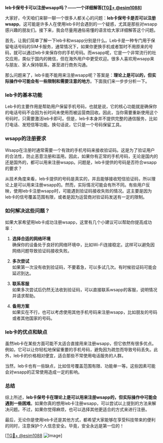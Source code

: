 **leb卡保号卡可以注册wsapp吗？——一个详细解答[[TG💪+ @esim1088](https://t.me/s/esim1088)]**

大家好，今天咱们来聊一聊一个很多人都关心的问题：**leb卡保号卡是否可以注册wsapp**。这可能是许多人在使用leb卡时会遇到的一个疑惑，尤其是那些对wsapp感兴趣的朋友们。接下来，我会尽量用通俗易懂的语言给大家详细解答这个问题。

首先，让我们简单了解一下leb卡和wsapp分别是什么。Leb卡是一种专门用于保留电话号码的SIM卡服务，通常情况下，如果你更换手机或者暂时不用原来的号码，就可以通过leb卡来保存你的手机号码。而wsapp呢，它是一个非常流行的社交应用，类似于国内的微信，但在海外用户中更受欢迎。很多人喜欢用wsapp来与朋友、家人保持联系，甚至进行商务沟通。

那么问题来了，leb卡能不能用来注册wsapp呢？答案是：**理论上是可以的，但实际操作中可能会有一些限制和需要注意的地方**。下面我们来一步步分析一下。

### leb卡的基本功能

Leb卡的主要作用是帮助用户保留手机号码，也就是说，它的核心功能就是确保你的电话号码不会因为长时间未使用而被运营商回收。因此，当你需要重新使用这个号码时，只需要激活leb卡即可。但是，leb卡本身并不提供完整的通信服务，比如打电话、发短信等功能。换句话说，它只是一个号码保留工具。

### wsapp的注册要求

Wsapp在注册时通常需要一个有效的手机号码来接收验证码。这是为了验证用户的合法性，防止恶意注册和滥用。因此，如果你有正常的手机号码，无论是国内的还是国外的，都可以用来注册wsapp。问题是，leb卡提供的号码是否符合wsapp的要求？

从技术角度来看，leb卡提供的号码是真实的，并且能够接收短信验证码，所以理论上是可以用来注册wsapp的。然而，实际情况可能会有所不同。有些用户反映，使用leb卡注册wsapp时，可能遇到验证码接收失败的情况。这主要是因为leb卡的信号覆盖范围有限，或者是因为运营商对验证码发送有一定的限制。

### 如何解决这些问题？

如果大家希望用leb卡成功注册wsapp，这里有几个小建议可以帮助你提高成功率：

1. **选择合适的网络环境**  
   确保你的设备处于良好的网络环境中，比如Wi-Fi连接稳定。这样可以避免因网络问题导致验证码接收失败。

2. **多次尝试**  
   如果第一次没有收到验证码，不要着急，可以多试几次。有时候验证码可能会延迟到达。

3. **联系客服**  
   如果多次尝试后仍然无法收到验证码，可以直接联系wsapp的客服，说明情况并请求帮助。

4. **备用方案**  
   如果实在不行，也可以考虑使用其他手机号码来注册wsapp，比如朋友的号码或者其他国家的号码。

### leb卡的优点和缺点

虽然leb卡在某些方面可能不太适合直接用来注册wsapp，但它依然有很多优点。例如，它可以让你轻松地保留重要的手机号码，避免因为疏忽而导致号码丢失。此外，leb卡的价格相对便宜，适合那些不常使用电话服务的人群。

当然，leb卡也有一些缺点，比如信号覆盖范围有限、功能单一等。这些因素可能会对wsapp的正常使用造成一定的影响。

### 总结

综上所述，**leb卡保号卡在理论上是可以用来注册wsapp的，但实际操作中可能会遇到一些困难**。如果你真的想用leb卡注册wsapp，可以尝试以上提到的方法来解决问题。不过，如果你觉得麻烦，也可以选择其他更适合的方式来进行注册。

最后，无论你是使用leb卡还是其他方式，都希望大家能够在享受科技带来的便利的同时，注意保护个人信息安全。毕竟，安全永远是第一位的！

[[TG💪+ @esim1088](https://t.me/s/esim1088) ![Image](https://i.postimg.cc/4NQfJmqS/Snipaste-2025-05-13-00-14-12.png)]
